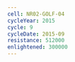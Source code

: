 ```yaml
---
cell: NR02-GOLF-04
cycleYear: 2015
cycle: 9
cycleDate: 2015-09
resistance: 512000
enlightened: 300000
---
```

